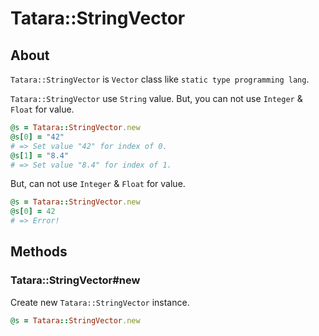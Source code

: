 # Tatara::StringVector
## About

`Tatara::StringVector` is `Vector` class like `static type programming lang`.

`Tatara::StringVector` use `String` value.
But, you can not use `Integer` & `Float` for value.

```ruby
@s = Tatara::StringVector.new
@s[0] = "42"
# => Set value "42" for index of 0.
@s[1] = "8.4"
# => Set value "8.4" for index of 1.
```

But, can not use `Integer` & `Float` for value.

```ruby
@s = Tatara::StringVector.new
@s[0] = 42
# => Error!
```


## Methods
### Tatara::StringVector#new

Create new `Tatara::StringVector` instance.

```ruby
@s = Tatara::StringVector.new
```
